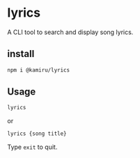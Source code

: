 # lyrics

A CLI tool to search and display song lyrics.

## install

```bash
npm i @kamiru/lyrics
```

## Usage

```bash
lyrics
```

or

```bash
lyrics {song title}
```

Type `exit` to quit.
